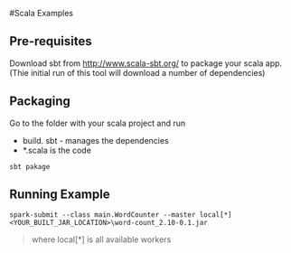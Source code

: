 #Scala Examples

## Pre-requisites

Download sbt from http://www.scala-sbt.org/ to package your scala app. (Thie initial run of this tool will download a number of dependencies)

## Packaging
Go to the folder with your scala project and run 

* build. sbt - manages the dependencies
* *.scala is the code

```
sbt pakage 
```

## Running Example

```
spark-submit --class main.WordCounter --master local[*]  <YOUR_BUILT_JAR_LOCATION>\word-count_2.10-0.1.jar
```
> where local[*] is all available workers
